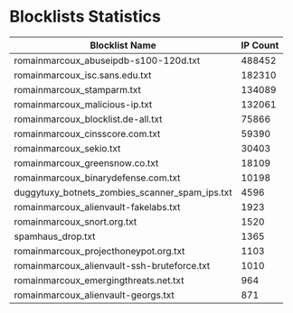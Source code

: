 # Blocklists Statistics
| Blocklist Name | IP Count |
|----|----|
| romainmarcoux_abuseipdb-s100-120d.txt | 488452 |
| romainmarcoux_isc.sans.edu.txt | 182310 |
| romainmarcoux_stamparm.txt | 134089 |
| romainmarcoux_malicious-ip.txt | 132061 |
| romainmarcoux_blocklist.de-all.txt | 75866 |
| romainmarcoux_cinsscore.com.txt | 59390 |
| romainmarcoux_sekio.txt | 30403 |
| romainmarcoux_greensnow.co.txt | 18109 |
| romainmarcoux_binarydefense.com.txt | 10198 |
| duggytuxy_botnets_zombies_scanner_spam_ips.txt | 4596 |
| romainmarcoux_alienvault-fakelabs.txt | 1923 |
| romainmarcoux_snort.org.txt | 1520 |
| spamhaus_drop.txt | 1365 |
| romainmarcoux_projecthoneypot.org.txt | 1103 |
| romainmarcoux_alienvault-ssh-bruteforce.txt | 1010 |
| romainmarcoux_emergingthreats.net.txt | 964 |
| romainmarcoux_alienvault-georgs.txt | 871 |
